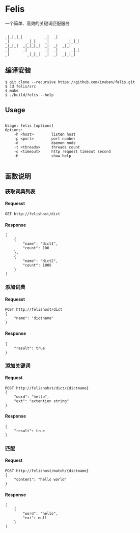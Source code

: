 # Felis

一个简单、高效的关键词匹配服务

```
                                    
_|_|_|_|          _|  _|            
_|        _|_|    _|        _|_|_|  
_|_|_|  _|_|_|_|  _|  _|  _|_|      
_|      _|        _|  _|      _|_|  
_|        _|_|_|  _|  _|  _|_|_|    

```

## 编译安装

```
$ git clone --recursive https://github.com/imaben/felis.git
$ cd felis/src
$ make
$ ./build/felis --help
```

## Usage

```

Usage: felis [options]
Options:
    -h <host>        listen host
    -p <port>        port number
    -d               daemon mode
    -t <threads>     threads count
    -o <timeout>     http request timeout second
    -H               show help
    
```


## 函数说明

### 获取词典列表

#### Requesst

```
GET http://felishost/dict
```

#### Response

```
[
    {
        "name": "dict1",
        "count": 100
    },
    {
        "name": "dict2",
        "count": 1000
    }
]
```

### 添加词典

#### Requesst

```
POST http://felishost/dict
{
	"name": "dictname"
}
```

#### Response

```
{
	"result": true
}
```

### 添加关键词

#### Request

```
POST http://felishohst/dict/{dictname}
{
	"word": "hello",
	"ext": "extention string"
}
```
#### Response

```
{
	"result": true
}
```

### 匹配

#### Request

```
POST http://felishost/match/{dictname}
{
	"content": "hello world"
}
```

#### Response

```
[
	{
		"word": "hello",
		"ext": null
	}
]
```